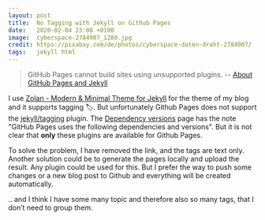 ```yaml
---
layout: post
title:  No Tagging with Jekyll on Github Pages
date:   2020-02-04 23:08 +0100
image:  cyberspace-2784907_1280.jpg
credit: https://pixabay.com/de/photos/cyberspace-daten-draht-2784907/
tags:   jekyll html
---
```


> GitHub Pages cannot build sites using unsupported plugins. -- [About GitHub Pages and Jekyll](https://help.github.com/en/github/working-with-github-pages/about-github-pages-and-jekyll)

I use [Zolan - Modern & Minimal Theme for Jekyll](https://github.com/artemsheludko/zolan) for the theme of my blog and it supports tagging 🏷. But unfortunately Github Pages does not support the [jekyll/tagging](https://github.com/pattex/jekyll-tagging) plugin. The [Dependency versions](https://pages.github.com/versions/) page has the note "GitHub Pages uses the following dependencies and versions". But it is not clear that __only__ these plugins are available for Github Pages.

To solve the problem, I have removed the link, and the tags are text only. Another solution could be to generate the pages locally and upload the result. Any plugin could be used for this. But I prefer the way to push some changes or a new blog post to Github and everything will be created automatically.

.. and I think I have some many topic and therefore also so many tags, that I don’t need to group them.
